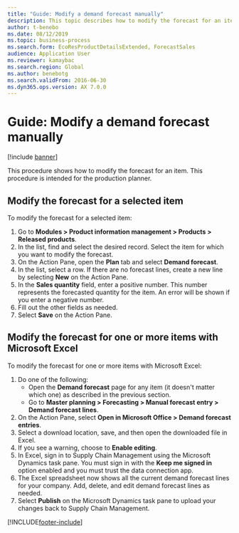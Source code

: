 ```yaml
---
title: "Guide: Modify a demand forecast manually"
description: This topic describes how to modify the forecast for an item
author: t-benebo
ms.date: 08/12/2019
ms.topic: business-process
ms.search.form: EcoResProductDetailsExtended, ForecastSales   
audience: Application User
ms.reviewer: kamaybac
ms.search.region: Global
ms.author: benebotg
ms.search.validFrom: 2016-06-30 
ms.dyn365.ops.version: AX 7.0.0 
---
```


# Guide: Modify a demand forecast manually

[!include [banner](../../includes/banner.md)]

This procedure shows how to modify the forecast for an item. This procedure is intended for the production planner.

## Modify the forecast for a selected item

To modify the forecast for a selected item:

1. Go to **Modules \> Product information management \> Products \> Released products**.
1. In the list, find and select the desired record. Select the item for which you want to modify the forecast.
1. On the Action Pane, open the **Plan** tab and select **Demand forecast**.
1. In the list, select a row. If there are no forecast lines, create a new line by selecting **New** on the Action Pane.  
1. In the **Sales quantity** field, enter a positive number. This number represents the forecasted quantity for the item. An error will be shown if you enter a negative number.
1. Fill out the other fields as needed.
1. Select **Save** on the Action Pane.

## Modify the forecast for one or more items with Microsoft Excel

To modify the forecast for one or more items with Microsoft Excel:

1. Do one of the following:
    - Open the **Demand forecast** page for any item (it doesn't matter which one) as described in the previous section.
    - Go to **Master planning \> Forecasting \> Manual forecast entry \> Demand forecast lines**.
1. On the Action Pane, select **Open in Microsoft Office \> Demand forecast entries**.
1. Select a download location, save, and then open the downloaded file in Excel.
1. If you see a warning, choose to **Enable editing**.
1. In Excel, sign in to Supply Chain Management using the Microsoft Dynamics task pane. You must sign in with the **Keep me signed in** option enabled and you must trust the data connection app.
1. The Excel spreadsheet now shows all the current demand forecast lines for your company.  Add, delete, and edit demand forecast lines as needed.
1. Select **Publish** on the Microsoft Dynamics task pane to upload your changes back to Supply Chain Management.


[!INCLUDE[footer-include](../../../includes/footer-banner.md)]
